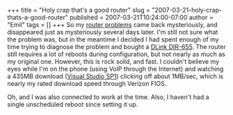 +++
title = "Holy crap that's a good router"
slug = "2007-03-21-holy-crap-thats-a-good-router"
published = 2007-03-21T10:24:00-07:00
author = "Emil"
tags = []
+++
So my [router
problems](http://emillerch.blogspot.com/2006/09/21-hours-and-counting.html)
came back mysteriously, and disappeared just as mysteriously several
days later. I'm still not sure what the problem was, but in the meantime
I decided I had spent enough of my time trying to diagnose the problem
and bought a [DLink DIR-655](http://www.dlink.com/products/?pid=530).
The router still requires a lot of reboots during configuration, but not
nearly as much as my original one. However, this is rock solid, and
fast. I couldn't believe my eyes while I'm on the phone (using VoIP
through the Internet) and watching a 435MB download ([Visual Studio
SP1](http://msdn.microsoft.com/vstudio/support/vs2005sp1/default.aspx))
clicking off about 1MB/sec, which is nearly my rated download speed
through Verizon FIOS.  
  
Oh, and I was also connected to work at the time. Also, I haven't had a
single unscheduled reboot since setting it up.
